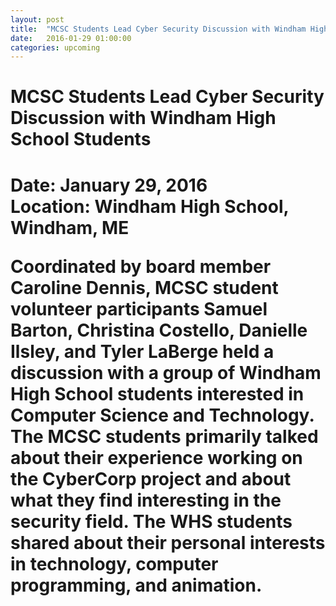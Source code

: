 ```yaml
---
layout: post
title:  "MCSC Students Lead Cyber Security Discussion with Windham High School Students"
date:   2016-01-29 01:00:00
categories: upcoming
---
```

<h1>MCSC Students Lead Cyber Security Discussion with Windham High School Students<h1>

<strong>Date:</strong> January 29, 2016<br>
<strong>Location:</strong> Windham High School, Windham, ME

<p>Coordinated by board member Caroline Dennis, MCSC student volunteer participants Samuel Barton, Christina Costello, Danielle Ilsley, and Tyler LaBerge held a discussion with a group of Windham High School students interested in Computer Science and Technology. The MCSC students primarily talked about their experience working on the CyberCorp project and about what they find interesting in the security field. The WHS students shared about their personal interests in technology, computer programming, and animation.</P
